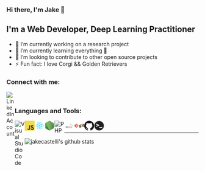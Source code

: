 ### Hi there, I'm Jake 👋

## I'm a Web Developer, Deep Learning Practitioner
- 🔭 I’m currently working on a research project
- 🌱 I’m currently learning everything 🤣
- 👯 I’m looking to contribute to other open source projects
- ⚡ Fun fact: I love Corgi && Golden Retrievers

### Connect with me:

[<img align="left" alt="LinkedIn Account" width="22px" src="https://cdn.jsdelivr.net/npm/simple-icons@v3/icons/linkedin.svg" />][linkedin]
<!-- [<img align="left" alt="LinkedIn Account" width="22px" src="https://raw.githubusercontent.com/github/explore/78df643247d429f6cc873026c0622819ad797942/topics/github/github.png" />][github] -->
<br />

### Languages and Tools:

<img align="left" alt="Visual Studio Code" width="26px" src="https://upload.wikimedia.org/wikipedia/commons/thumb/4/4f/Icon-Vim.svg/1200px-Icon-Vim.svg.png" />
<img align="left" alt="JavaScript" width="26px" src="https://raw.githubusercontent.com/github/explore/80688e429a7d4ef2fca1e82350fe8e3517d3494d/topics/javascript/javascript.png" />
<img align="left" alt="React" width="26px" src="https://raw.githubusercontent.com/github/explore/80688e429a7d4ef2fca1e82350fe8e3517d3494d/topics/react/react.png" />
<img align="left" alt="Node.js" width="26px" src="https://raw.githubusercontent.com/github/explore/80688e429a7d4ef2fca1e82350fe8e3517d3494d/topics/nodejs/nodejs.png" />
<img align="left" alt="PHP" width="26px" src="https://img.favpng.com/4/2/7/php-logo-programmer-computer-software-png-favpng-nnkrvPmi40k4Ra5CmfAgue6AJ.jpg" />
<img align="left" alt="MySQL" width="26px" src="https://raw.githubusercontent.com/github/explore/80688e429a7d4ef2fca1e82350fe8e3517d3494d/topics/mysql/mysql.png" />
<img align="left" alt="Git" width="26px" src="https://raw.githubusercontent.com/github/explore/80688e429a7d4ef2fca1e82350fe8e3517d3494d/topics/git/git.png" />
<img align="left" alt="GitHub" width="26px" src="https://raw.githubusercontent.com/github/explore/78df643247d429f6cc873026c0622819ad797942/topics/github/github.png" />
<img align="left" alt="Bash" width="26px" src="https://raw.githubusercontent.com/github/explore/80688e429a7d4ef2fca1e82350fe8e3517d3494d/topics/terminal/terminal.png" />


<br />

---

<img align="left" alt="jakecastelli's github stats" src="https://github-readme-stats.codestackr.vercel.app/api?username=mickeyzeng&show_icons=true&hide_border=true&theme=gruvbox&count_private=true&hide=stars" />

[linkedin]: https://www.linkedin.com/in/jake-yuesong-li/
[github]: https://github.com/jakecastelli

<!-- ### Hi there 👋

<!--
**jakecastelli/jakecastelli** is a ✨ _special_ ✨ repository because its `README.md` (this file) appears on your GitHub profile.

Here are some ideas to get you started:

- 🔭 I’m currently working on ...
- 🌱 I’m currently learning ...
- 👯 I’m looking to collaborate on ...
- 🤔 I’m looking for help with ...
- 💬 Ask me about ...
- 📫 How to reach me: ...
- 😄 Pronouns: ...
- ⚡ Fun fact: ...
--> 
